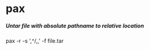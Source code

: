# pax

##### Untar file with absolute pathname to relative location

   pax  -r -s ',^/,,' -f file.tar
